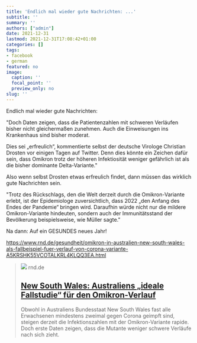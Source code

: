 ```yaml
---
title: 'Endlich mal wieder gute Nachrichten: ...'
subtitle: ''
summary: ''
authors: ["admin"]
date: 2021-12-31
lastmod: 2021-12-31T17:08:42+01:00
categories: []
tags:
- facebook
- german
featured: no
image:
  caption: ''
  focal_point: ''
  preview_only: no
slug: ''
---
```

Endlich mal wieder gute Nachrichten:

"Doch Daten zeigen, dass die Patientenzahlen mit schweren Verläufen bisher nicht gleichermaßen zunehmen. Auch die Einweisungen ins Krankenhaus sind bisher moderat.

Dies sei „erfreulich“, kommentierte selbst der deutsche Virologe Christian Drosten vor einigen Tagen auf Twitter. Denn dies könnte ein Zeichen dafür sein, dass Omikron trotz der höheren Infektiosität weniger gefährlich ist als die bisher dominante Delta-Variante."

Also wenn selbst Drosten etwas erfreulich findet, dann müssen das wirklich gute Nachrichten sein. 

"Trotz des Rückschlags, den die Welt derzeit durch die Omikron-Variante erlebt, ist der Epidemiologe zuversichtlich, dass 2022 „den Anfang des Endes der Pandemie“ bringen wird. Daraufhin würde nicht nur die mildere Omikron-Variante hindeuten, sondern auch der Immunitätsstand der Bevölkerung beispielsweise, wie Müller sagte."

Na dann: Auf ein GESUNDES neues Jahr!

https://www.rnd.de/gesundheit/omikron-in-australien-new-south-wales-als-fallbeispiel-fuer-verlauf-von-corona-variante-A5KRSHK55VCOTALKRL4KLQQ3EA.html
> [![](https://www.rnd.de/resizer/MAVWCm4cT36QtUKo4mmGTAO0HDg=/1080x607/filters:quality(70)/cloudfront-eu-central-1.images.arcpublishing.com/madsack/BXYNU4PDPBCZZIT7K62DVME7NY.jpg)](https://www.rnd.de/gesundheit/omikron-in-australien-new-south-wales-als-fallbeispiel-fuer-verlauf-von-corona-variante-A5KRSHK55VCOTALKRL4KLQQ3EA.html)
> rnd.de
> ## [New South Wales: Australiens „ideale Fallstudie“ für den Omikron-Verlauf](https://www.rnd.de/gesundheit/omikron-in-australien-new-south-wales-als-fallbeispiel-fuer-verlauf-von-corona-variante-A5KRSHK55VCOTALKRL4KLQQ3EA.html)
>
>Obwohl in Australiens Bundesstaat New South Wales fast alle Erwachsenen mindestens zweimal gegen Corona geimpft sind, steigen derzeit die Infektionszahlen mit der Omikron-Variante rapide. Doch erste Daten zeigen, dass die Mutante weniger schwere Verläufe nach sich zieht. 


